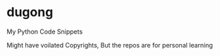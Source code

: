 # dugong
My Python Code Snippets


Might have voilated Copyrights, But the repos are for personal learning 
